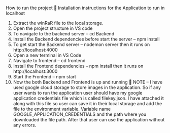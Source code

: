 
How to run the project
 Installation instructions for the Application to run in localhost
1. Extract the winRaR file to the local storage.
2. Open the project structure in VS code
3. To navigate to the backend server – cd Backend
4. Install the Backend dependencies before start the server – npm install
5. To get start the Backend server – nodemon server then it runs on
http://localhost:4000
6. Open a new terminal in VS Code
7. Navigate to frontend – cd frontend
8. Install the Frontend dependencies – npm install then it runs on
http://localhost:3000
9. Start the Frontend – npm start
10. Now the both Backend and Frontend is up and running
 NOTE – I have used google cloud storage to store images in the application. So if any user
wants to run the application user should have my google application credentials file which
is called filekey.json. I have attached it along with this file so user can save it in their local
storage and add the file to the environment variable. Variable name
GOOGLE_APPLICATION_CREDENTIALS and the path where you downloaded the file
path. After that user can use the application without any errors.
